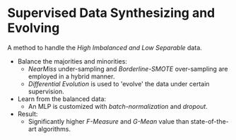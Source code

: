 # Supervised Data Synthesizing and Evolving
A method to handle the *High Imbalanced and Low Separable* data. 

* Balance the majorities and minorities:
    * *NearMiss* under-sampling and *Borderline-SMOTE* over-sampling are employed in a hybrid manner. 
    * *Differential Evolution* is used to 'evolve' the data under certain supervision.
* Learn from the balanced data:
    * An MLP is customized with *batch-normalization* and *dropout*.
* Result:
    * Significantly higher *F-Measure* and *G-Mean* value than state-of-the-art algorithms.